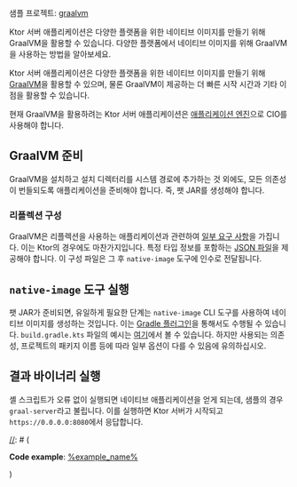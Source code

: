 [//]: # (title: GraalVM)

[//]: # (title: GraalVM)

<tldr>
<p>
<control>샘플 프로젝트</control>: <a href="https://github.com/ktorio/ktor-samples/tree/main/graalvm">graalvm</a>
</p>
</tldr>

<web-summary>
Ktor 서버 애플리케이션은 다양한 플랫폼을 위한 네이티브 이미지를 만들기 위해 GraalVM을 활용할 수 있습니다.
</web-summary>
<link-summary>
다양한 플랫폼에서 네이티브 이미지를 위해 GraalVM을 사용하는 방법을 알아보세요.
</link-summary>

Ktor 서버 애플리케이션은 다양한 플랫폼을 위한 네이티브 이미지를 만들기 위해 [GraalVM](https://graalvm.org)을 활용할 수 있으며, 물론 GraalVM이 제공하는 더 빠른 시작 시간과 기타 이점을 활용할 수 있습니다.

현재 GraalVM을 활용하려는 Ktor 서버 애플리케이션은 [애플리케이션 엔진](server-engines.md)으로 CIO를 사용해야 합니다.

## GraalVM 준비

GraalVM을 설치하고 설치 디렉터리를 시스템 경로에 추가하는 것 외에도, 모든 의존성이 번들되도록 애플리케이션을 준비해야 합니다. 즉, 팻 JAR를 생성해야 합니다.

### 리플렉션 구성

GraalVM은 리플렉션을 사용하는 애플리케이션과 관련하여 [일부 요구 사항](https://www.graalvm.org/22.1/reference-manual/native-image/Reflection/)을 가집니다. 이는 Ktor의 경우에도 마찬가지입니다. 특정 타입 정보를 포함하는 [JSON 파일](https://github.com/ktorio/ktor-samples/blob/main/graalvm/src/main/resources/META-INF/native-image/reflect-config.json)을 제공해야 합니다. 이 구성 파일은 그 후 `native-image` 도구에 인수로 전달됩니다.

## `native-image` 도구 실행

팻 JAR가 준비되면, 유일하게 필요한 단계는 `native-image` CLI 도구를 사용하여 네이티브 이미지를 생성하는 것입니다. 이는 [Gradle 플러그인](https://graalvm.github.io/native-build-tools/0.9.8/gradle-plugin.html)을 통해서도 수행될 수 있습니다. `build.gradle.kts` 파일의 예시는 [여기](https://github.com/ktorio/ktor-samples/blob/main/graalvm/build.gradle.kts)에서 볼 수 있습니다. 하지만 사용되는 의존성, 프로젝트의 패키지 이름 등에 따라 일부 옵션이 다를 수 있음에 유의하십시오.

## 결과 바이너리 실행

셸 스크립트가 오류 없이 실행되면 네이티브 애플리케이션을 얻게 되는데, 샘플의 경우 `graal-server`라고 불립니다. 이를 실행하면 Ktor 서버가 시작되고 `https://0.0.0.0:8080`에서 응답합니다.

[//]: # (<tldr>)

[//]: # (<var name="example_name" value="deployment-ktor-plugin"/>)

[//]: # (<p>
    <b>Code example</b>:
    <a href="https://github.com/ktorio/ktor-documentation/tree/%ktor_version%/codeSnippets/snippets/%example_name%">
        %example_name%
    </a>
</p>)

[//]: # (</tldr>)

[//]: # ()
[//]: # (<link-summary>)

[//]: # (Ktor server applications can make use of GraalVM in order to have native images for different platforms.)

[//]: # (</link-summary>)

[//]: # ()
[//]: # (Ktor server applications can make use of [GraalVM]&#40;https://graalvm.org&#41; in order to have native images for different platforms and, of course, take advantage of the faster start-up times and other benefits that GraalVM provides. The [Ktor Gradle plugin]&#40;https://github.com/ktorio/ktor-build-plugins&#41; allows you to build a project's GraalVM native image.)

[//]: # ()
[//]: # (> Currently, Ktor server applications that want to leverage GraalVM have to use CIO as the [application engine]&#40;Engines.md&#41;.)

[//]: # ()
[//]: # (## Prepare for GraalVM)

[//]: # ()
[//]: # (Before building a project's GraalVM native image, make sure the following prerequisites are met:)

[//]: # (- [GraalVM]&#40;https://www.graalvm.org/docs/getting-started/&#41; and [Native Image]&#40;https://www.graalvm.org/reference-manual/native-image/&#41; are installed.)

[//]: # (- The `GRAALVM_HOME` and `JAVA_HOME` environment variables are set.)

[//]: # ()
[//]: # (## Configure the Ktor plugin {id="configure-plugin"})

[//]: # (To build a native executable, you need to configure the Ktor plugin first:)

[//]: # (1. Open the `build.gradle.kts` file and add the plugin to the `plugins` block:)

[//]: # (   ```kotlin)

[//]: # (   ```)

[//]: # (   {src="snippets/deployment-ktor-plugin/build.gradle.kts" include-lines="5,8-9"})

[//]: # ()
[//]: # (2. Make sure the [main application class]&#40;server-dependencies.xml#create-entry-point&#41; is configured:)

[//]: # (   ```kotlin)

[//]: # (   ```)

[//]: # (   {src="snippets/deployment-ktor-plugin/build.gradle.kts" include-lines="11-13"})

[//]: # ()
[//]: # (3. Optionally, you can  configure the name of the native executable to be generated using the `ktor.nativeImage` extension:)

[//]: # (   ```kotlin)

[//]: # (   ```)

[//]: # (   {src="snippets/deployment-ktor-plugin/build.gradle.kts" include-lines="29,48-51"})

[//]: # ()
[//]: # ()
[//]: # (## Build and run a native executable {id="build"})

[//]: # ()
[//]: # (The `buildNativeImage` task provided by the Ktor plugin generates a native executable with your application in the `build/native/nativeCompile` directory.)

[//]: # (Executing it will launch the Ktor server, responding on `https://0.0.0.0:8080` by default.)